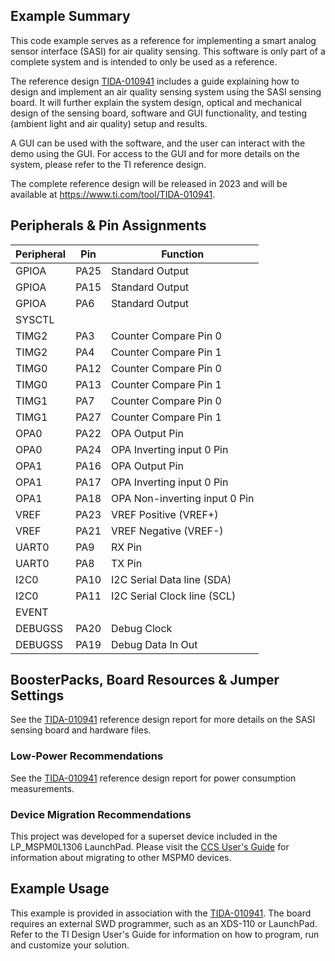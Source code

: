 ## Example Summary

This code example serves as a reference for implementing a smart analog sensor
interface (SASI) for air quality sensing. This software is only part of a
complete system and is intended to only be used as a reference.

The reference design [TIDA-010941](https://www.ti.com/tool/TIDA-010941)
includes a guide explaining how to design and implement an air quality sensing
system using the SASI sensing board. It will further explain the system design,
optical and mechanical design of the sensing board, software and GUI
functionality, and testing (ambient light and air quality) setup and results.

A GUI can be used with the software, and the user can interact with the demo
using the GUI. For access to the GUI and for more details on the system, please
refer to the TI reference design.

The complete reference design will be released in 2023 and will be available at
https://www.ti.com/tool/TIDA-010941.

## Peripherals & Pin Assignments

| Peripheral | Pin | Function |
| --- | --- | --- |
| GPIOA | PA25 | Standard Output |
| GPIOA | PA15 | Standard Output |
| GPIOA | PA6 | Standard Output |
| SYSCTL |  |  |
| TIMG2 | PA3 | Counter Compare Pin 0 |
| TIMG2 | PA4 | Counter Compare Pin 1 |
| TIMG0 | PA12 | Counter Compare Pin 0 |
| TIMG0 | PA13 | Counter Compare Pin 1 |
| TIMG1 | PA7 | Counter Compare Pin 0 |
| TIMG1 | PA27 | Counter Compare Pin 1 |
| OPA0 | PA22 | OPA Output Pin |
| OPA0 | PA24 | OPA Inverting input 0 Pin |
| OPA1 | PA16 | OPA Output Pin |
| OPA1 | PA17 | OPA Inverting input 0 Pin |
| OPA1 | PA18 | OPA Non-inverting input 0 Pin |
| VREF | PA23 | VREF Positive (VREF+) |
| VREF | PA21 | VREF Negative (VREF-) |
| UART0 | PA9 | RX Pin |
| UART0 | PA8 | TX Pin |
| I2C0 | PA10 | I2C Serial Data line (SDA) |
| I2C0 | PA11 | I2C Serial Clock line (SCL) |
| EVENT |  |  |
| DEBUGSS | PA20 | Debug Clock |
| DEBUGSS | PA19 | Debug Data In Out |

## BoosterPacks, Board Resources & Jumper Settings

See the [TIDA-010941](https://www.ti.com/tool/TIDA-010941) reference design
report for more details on the SASI sensing board and hardware files.

### Low-Power Recommendations

See the [TIDA-010941](https://www.ti.com/tool/TIDA-010941) reference design
report for power consumption measurements.


### Device Migration Recommendations
This project was developed for a superset device included in the LP_MSPM0L1306 LaunchPad. Please
visit the [CCS User's Guide](https://software-dl.ti.com/msp430/esd/MSPM0-SDK/latest/docs/english/tools/ccs_ide_guide/doc_guide/doc_guide-srcs/ccs_ide_guide.html#non-sysconfig-compatible-project-migration)
for information about migrating to other MSPM0 devices.

## Example Usage

This example is provided in association with the [TIDA-010941](https://www.ti.com/tool/TIDA-010941).
The board requires an external SWD programmer, such as an XDS-110 or LaunchPad.
Refer to the TI Design User's Guide for information on how to program, run and
customize your solution.
